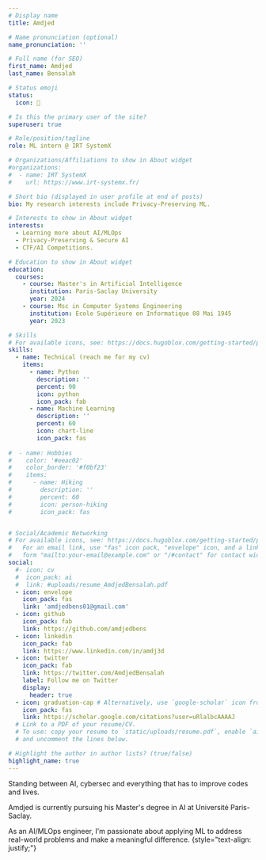 ```yaml
---
# Display name
title: Amdjed

# Name pronunciation (optional)
name_pronunciation: ''

# Full name (for SEO)
first_name: Amdjed
last_name: Bensalah

# Status emoji
status:
  icon: 🐙

# Is this the primary user of the site?
superuser: true

# Role/position/tagline
role: ML intern @ IRT SystemX

# Organizations/Affiliations to show in About widget
#organizations:
#  - name: IRT SystemX
#    url: https://www.irt-systemx.fr/

# Short bio (displayed in user profile at end of posts)
bio: My research interests include Privacy-Preserving ML.

# Interests to show in About widget
interests:
  - Learning more about AI/MLOps
  - Privacy-Preserving & Secure AI
  - CTF/AI Competitions.

# Education to show in About widget
education:
  courses:
    - course: Master's in Artificial Intelligence
      institution: Paris-Saclay University
      year: 2024
    - course: Msc in Computer Systems Engineering
      institution: Ecole Supérieure en Informatique 08 Mai 1945
      year: 2023

# Skills
# For available icons, see: https://docs.hugoblox.com/getting-started/page-builder/#icons
skills:
  - name: Technical (reach me for my cv) 
    items:
      - name: Python
        description: ''
        percent: 90
        icon: python
        icon_pack: fab
      - name: Machine Learning
        description: ''
        percent: 60
        icon: chart-line
        icon_pack: fas
      
#  - name: Hobbies
#    color: '#eeac02'
#    color_border: '#f0bf23'
#    items:
#      - name: Hiking
#        description: ''
#        percent: 60
#        icon: person-hiking
#        icon_pack: fas


# Social/Academic Networking
# For available icons, see: https://docs.hugoblox.com/getting-started/page-builder/#icons
#   For an email link, use "fas" icon pack, "envelope" icon, and a link in the
#   form "mailto:your-email@example.com" or "/#contact" for contact widget.
social:
  #- icon: cv
  #  icon_pack: ai
  #  link: #uploads/resume_AmdjedBensalah.pdf
  - icon: envelope
    icon_pack: fas
    link: 'amdjedbens01@gmail.com'
  - icon: github
    icon_pack: fab
    link: https://github.com/amdjedbens
  - icon: linkedin
    icon_pack: fab
    link: https://www.linkedin.com/in/amdj3d
  - icon: twitter
    icon_pack: fab
    link: https://twitter.com/AmdjedBensalah
    label: Follow me on Twitter
    display:
      header: true
  - icon: graduation-cap # Alternatively, use `google-scholar` icon from `ai` icon pack
    icon_pack: fas
    link: https://scholar.google.com/citations?user=uRlalbcAAAAJ
  # Link to a PDF of your resume/CV.
  # To use: copy your resume to `static/uploads/resume.pdf`, enable `ai` icons in `params.yaml`,
  # and uncomment the lines below.

# Highlight the author in author lists? (true/false)
highlight_name: true
---
```


Standing between AI, cybersec and everything that has to improve codes and lives.

Amdjed is currently pursuing his Master's degree in AI at Université Paris-Saclay. 

As an AI/MLOps engineer, I'm passionate about applying ML to address real-world problems and make a meaningful difference. 
{style="text-align: justify;"}
